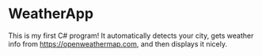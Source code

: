 # WeatherApp
This is my first C# program!
It automatically detects your city, gets weather info from https://openweathermap.com, and then displays it nicely.
